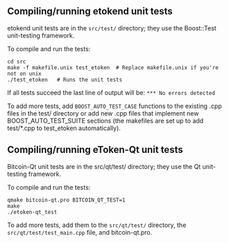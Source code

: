 Compiling/running etokend unit tests
------------------------------------

etokend unit tests are in the `src/test/` directory; they
use the Boost::Test unit-testing framework.

To compile and run the tests:

	cd src
	make -f makefile.unix test_etoken  # Replace makefile.unix if you're not on unix
	./test_etoken   # Runs the unit tests

If all tests succeed the last line of output will be:
`*** No errors detected`

To add more tests, add `BOOST_AUTO_TEST_CASE` functions to the existing
.cpp files in the test/ directory or add new .cpp files that
implement new BOOST_AUTO_TEST_SUITE sections (the makefiles are
set up to add test/*.cpp to test_etoken automatically).


Compiling/running eToken-Qt unit tests
---------------------------------------

Bitcoin-Qt unit tests are in the src/qt/test/ directory; they
use the Qt unit-testing framework.

To compile and run the tests:

	qmake bitcoin-qt.pro BITCOIN_QT_TEST=1
	make
	./etoken-qt_test

To add more tests, add them to the `src/qt/test/` directory,
the `src/qt/test/test_main.cpp` file, and bitcoin-qt.pro.
